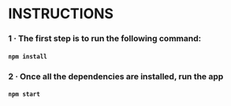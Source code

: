 # INSTRUCTIONS

### 1 · The first step is to run the following command:

#### `npm install                                                                                                  `

### 2 · Once all the dependencies are installed, run the app

#### `npm start                                                                                                  `

